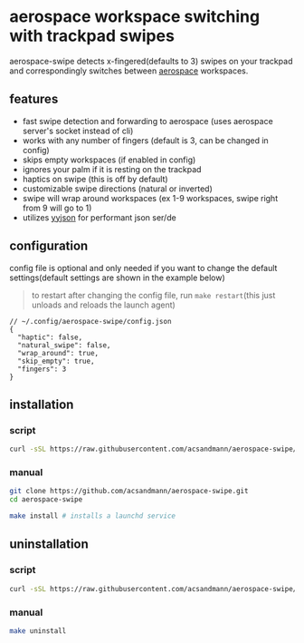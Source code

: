 # aerospace workspace switching with trackpad swipes

aerospace-swipe detects x-fingered(defaults to 3) swipes on your trackpad and correspondingly switches between [aerospace](https://github.com/nikitabobko/AeroSpace) workspaces.

## features
- fast swipe detection and forwarding to aerospace (uses aerospace server's socket instead of cli)
- works with any number of fingers (default is 3, can be changed in config)
- skips empty workspaces (if enabled in config)
- ignores your palm if it is resting on the trackpad
- haptics on swipe (this is off by default)
- customizable swipe directions (natural or inverted)
- swipe will wrap around workspaces (ex 1-9 workspaces, swipe right from 9 will go to 1)
- utilizes [yyjson](https://github.com/ibireme/yyjson) for performant json ser/de

## configuration
config file is optional and only needed if you want to change the default settings(default settings are shown in the example below)

> to restart after changing the config file, run `make restart`(this just unloads and reloads the launch agent)

```jsonc
// ~/.config/aerospace-swipe/config.json
{
  "haptic": false,
  "natural_swipe": false,
  "wrap_around": true,
  "skip_empty": true,
  "fingers": 3
}
```

## installation
### script
```bash
curl -sSL https://raw.githubusercontent.com/acsandmann/aerospace-swipe/main/install.sh | bash
```
### manual
   ```bash
   git clone https://github.com/acsandmann/aerospace-swipe.git
   cd aerospace-swipe

   make install # installs a launchd service
   ```
## uninstallation
### script
```bash
curl -sSL https://raw.githubusercontent.com/acsandmann/aerospace-swipe/main/uninstall.sh | bash
```
### manual
```bash
make uninstall
```
